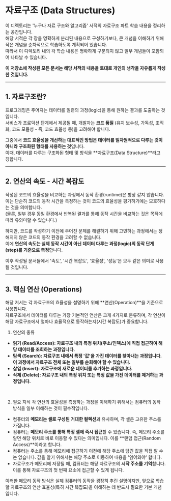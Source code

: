 # 자료구조 (Data Structures)

이 디렉토리는 '누구나 자료 구조와 알고리즘' 서적의 자료구조 파트 학습 내용을 정리하는 공간입니다.<br>
해당 서적은 각 장을 명확하게 분리된 내용으로 구성하기보다, 큰 개념을 이해하기 위해 작은 개념을 순차적으로 학습하도록 계획되어 있습니다.<br>
따라서 이 디렉토리 내의 각 학습 내용은 명확하게 구분되지 않고 일부 개념들이 포함되어 나타날 수 있습니다.<br>

**이 저장소에 작성된 모든 문서는 해당 서적의 내용을 토대로 개인의 생각을 자유롭게 작성한 것입니다.**

---

## 1. 자료구조란?

프로그래밍은 주어지는 데이터를 일련의 과정(logic)을 통해 원하는 결과를 도출하는 것입니다.<br>
서비스가 프로덕션 단계에서 제공될 때, 개발자는 **코드 품질** (유지 보수성, 가독성, 조직화, 코드 모듈성 - 즉, 코드 효율성 등)을 고려해야 합니다.

그중에서 **코드 효율성을 개선하는 대표적인 방법은 데이터를 일차원적으로 다루는 것이 아니라 구조화된 형태를 사용하는 것**입니다.<br>
이때, 데이터를 다루는 구조화된 형태 및 방식을 **자료구조(Data Structure)**라고 칭합니다.

---

## 2. 연산의 속도 - 시간 복잡도

작성된 코드의 효율성을 비교하는 과정에서 동작 환경(runtime)은 항상 같지 않습니다.<br>
이는 단순히 코드의 동작 시간을 측정하는 것이 코드의 효율성을 평가하기에는 모호하다는 것을 의미합니다.<br>
(물론, 일부 경우 동일 환경에서 반복된 결과를 통해 동작 시간을 비교하는 것은 목적에 따라 유의미할 수 있습니다.)

하지만, 코드를 작성하기 이전에 주어진 문제를 해결하기 위해 고민하는 과정에서는 정해지지 않은 코드의 동작 환경을 고려할 수 없습니다.<br>
이에 **연산의 속도는 실제 동작 시간이 아닌 데이터 다루는 과정(logic)의 동작 단계(step)를 기준으로 측정**합니다.

이후 작성될 문서들에서 '속도', '시간 복잡도', '효율성', '성능'은 모두 같은 의미로 사용될 것입니다.

---

## 3. 핵심 연산 (Operations)

해당 저서는 각 자료구조의 효율성을 설명하기 위해 **연산(Operation)**을 기준으로 사용합니다.<br>
자료구조에서 데이터를 다루는 가장 기본적인 연산은 크게 4가지로 분류하며, 각 연산이 해당 자료구조에서 얼마나 효율적으로 동작하는지(시간 복잡도)가 중요합니다.

1. 연산의 종류
- **읽기 (Read/Access): 자료구조 내의 **특정 위치(주소/인덱스)에 직접 접근하여** 해당 데이터를 조회하는 과정입니다.**
- **탐색 (Search): 자료구조 내에서 **특정 '값'을 가진 데이터를 찾아내는 과정**입니다. 이 과정에서 자료구조 전체 또는 일부를 순회해야 할 수 있습니다.**
- **삽입 (Insert): 자료구조에 새로운 데이터를 추가하는 과정입니다.**
- **삭제 (Delete): 자료구조 내의 특정 위치 또는 특정 값을 가진 데이터를 제거하는 과정입니다.**
<br>

2. 필요 지식
각 연산의 효율성을 측정하는 과정을 이해하기 위해서는 컴퓨터의 동작 방식을 일부 이해하는 것이 필수적입니다.
- 컴퓨터의 **메모리는 셀로 구성된 거대한 컬렉션**과 유사하며, 각 셀은 고유한 주소를 가집니다.
- 컴퓨터는 **메모리 주소를 통해 특정 셀에 즉시 접근**할 수 있습니다. 즉, 메모리 주소를 알면 해당 위치로 바로 이동할 수 있다는 의미입니다. 이를 **랜덤 접근(Random Access)**이라고 합니다.
- 컴퓨터는 주소를 통해 메모리에 접근하기 이전에 해당 주소에 담긴 값을 직접 알 수는 없습니다. 값을 알기 위해서는 해당 주소로 이동하여 내용을 '읽어와야' 합니다.
- 자료구조가 메모리에 저장될 때, 컴퓨터는 해당 자료구조의 **시작 주소를 기억**합니다. 이를 통해 자료구조의 첫 번째 요소에 접근할 수 있게 됩니다.<br>

이러한 메모리 동작 방식은 실제 컴퓨터의 동작을 굉장히 추린 설명이지만, 앞으로 학습할 자료구조의 연산 효율성(특히 시간 복잡도)을 이해하는 데 반드시 필요한 기본 개념입니다.